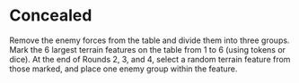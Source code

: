 # Concealed

Remove the enemy forces from the table and divide them into three groups. Mark the 6 largest terrain features on the table from 1 to 6 (using tokens or dice). At the end of Rounds 2, 3, and 4, select a random terrain feature from those marked, and place one enemy group within the feature.
